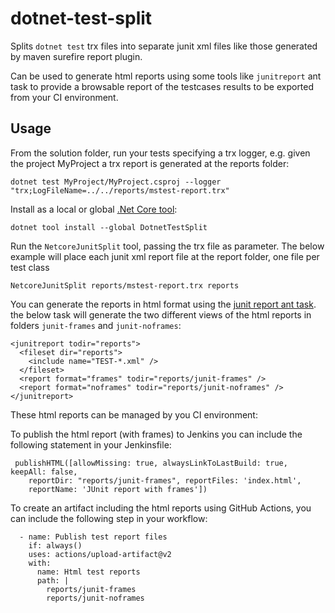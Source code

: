 # dotnet-test-split

Splits `dotnet test` trx files into separate junit xml files like those generated by maven surefire report plugin. 

Can be used to generate html reports using some tools like `junitreport` ant task to provide a browsable report of the testcases results
to be exported from your CI environment. 

## Usage

From the solution folder, run your tests specifying a trx logger, e.g. given the project MyProject a trx report is generated at the reports folder:

```
dotnet test MyProject/MyProject.csproj --logger "trx;LogFileName=../../reports/mstest-report.trx"
```

Install as a local or global [.Net Core tool](https://docs.microsoft.com/es-es/dotnet/core/tools/dotnet-tool-install):
```
dotnet tool install --global DotnetTestSplit
```

Run the `NetcoreJunitSplit` tool, passing the trx file as parameter.
The below example will place each junit xml report file at the report folder, one file per test class

```
NetcoreJunitSplit reports/mstest-report.trx reports
```

You can generate the reports in html format using the [junit report ant task](https://ant.apache.org/manual/Tasks/junitreport.html). 
the below task will generate the two different views of the html reports in folders `junit-frames` and `junit-noframes`:

```
<junitreport todir="reports">
  <fileset dir="reports">
    <include name="TEST-*.xml" />
  </fileset>
  <report format="frames" todir="reports/junit-frames" />
  <report format="noframes" todir="reports/junit-noframes" />
</junitreport>
```

These html reports can be managed by you CI environment:

To publish the html report (with frames) to Jenkins you can include the following statement in your Jenkinsfile:

```
 publishHTML([allowMissing: true, alwaysLinkToLastBuild: true, keepAll: false, 
    reportDir: "reports/junit-frames", reportFiles: 'index.html', 
    reportName: 'JUnit report with frames'])
```

To create an artifact including the html reports using GitHub Actions, you can include the following step in your workflow:

```
  - name: Publish test report files
    if: always()
    uses: actions/upload-artifact@v2
    with:
      name: Html test reports
      path: |
        reports/junit-frames
        reports/junit-noframes
```
